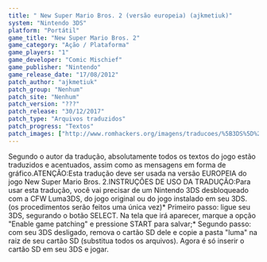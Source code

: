 ```yaml
---
title: " New Super Mario Bros. 2 (versão europeia) (ajkmetiuk)"
system: "Nintendo 3DS"
platform: "Portátil"
game_title: "New Super Mario Bros. 2"
game_category: "Ação / Plataforma"
game_players: "1"
game_developer: "Comic Mischief"
game_publisher: "Nintendo"
game_release_date: "17/08/2012"
patch_author: "ajkmetiuk"
patch_group: "Nenhum"
patch_site: "Nenhum"
patch_version: "???"
patch_release: "30/12/2017"
patch_type: "Arquivos traduzidos"
patch_progress: "Textos"
patch_images: ["http://www.romhackers.org/imagens/traducoes/%5B3DS%5D%20New%20Super%20Mario%20Bros.%202%20-%20ajkmetiuk%20-%201.jpg","http://www.romhackers.org/imagens/traducoes/%5B3DS%5D%20New%20Super%20Mario%20Bros.%202%20-%20ajkmetiuk%20-%206.jpg","http://www.romhackers.org/imagens/traducoes/%5B3DS%5D%20New%20Super%20Mario%20Bros.%202%20-%20ajkmetiuk%20-%207.jpg"]
---
```

Segundo o autor da tradução, absolutamente todos os textos do jogo estão traduzidos e acentuados, assim como as mensagens em forma de gráfico.ATENÇÃO:Esta tradução deve ser usada na versão EUROPEIA do jogo New Super Mario Bros. 2.INSTRUÇÕES DE USO DA TRADUÇÃO:Para usar esta tradução, você vai precisar de um Nintendo 3DS desbloqueado com a CFW Luma3DS, do jogo original ou do jogo instalado em seu 3DS. (os procedimentos serão feitos uma única vez)* Primeiro passo: ligue seu 3DS, segurando o botão SELECT. Na tela que irá aparecer, marque a opção "Enable game patching" e pressione START para salvar;* Segundo passo: com seu 3DS desligado, remova o cartão SD dele e copie a pasta "luma" na raiz de seu cartão SD (substitua todos os arquivos). Agora é só inserir o cartão SD em seu 3DS e jogar.